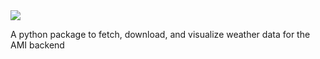 <img src="https://raw.githubusercontent.com/yourusername/yourrepo/main/images/image.png">


A python package to fetch, download, and visualize weather data for the AMI backend 

